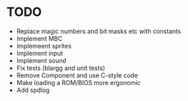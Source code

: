 # TODO

- Replace magic numbers and bit masks etc with constants
- Implement MBC
- Implemeent sprites
- Implement input
- Implement sound
- Fix tests (blargg and unit tests)
- Remove Component and use C-style code
- Make loading a ROM/BIOS more ergonomic
- Add spdlog
